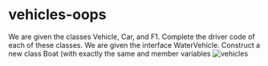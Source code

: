 # vehicles-oops
 We are given the classes Vehicle, Car, and F1. Complete the driver code of each of these classes. We are given the interface WaterVehicle. Construct a new class Boat (with exactly the same and member variables 
![vehicles](https://user-images.githubusercontent.com/115079315/235367549-6c3f4eca-e925-4604-8d5f-10545e4c02d0.PNG)

